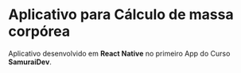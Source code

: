 # Aplicativo para Cálculo de massa corpórea
Aplicativo desenvolvido em **React Native** no primeiro App do Curso **SamuraiDev**.

